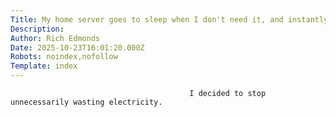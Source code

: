 ```yaml
---
Title: My home server goes to sleep when I don't need it, and instantly wakes up when I do
Description: 
Author: Rich Edmonds
Date: 2025-10-23T16:01:20.000Z
Robots: noindex,nofollow
Template: index
---
```


                                            I decided to stop unnecessarily wasting electricity.
                                        